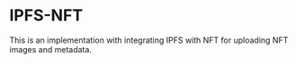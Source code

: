 # IPFS-NFT

This is an implementation with integrating IPFS with NFT for uploading NFT images and metadata.
